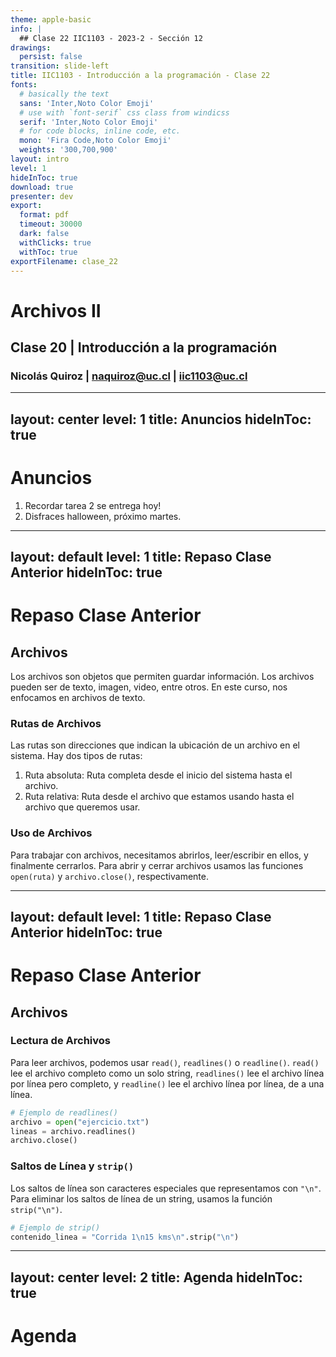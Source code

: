 ```yaml
---
theme: apple-basic
info: |
  ## Clase 22 IIC1103 - 2023-2 - Sección 12
drawings:
  persist: false
transition: slide-left
title: IIC1103 - Introducción a la programación - Clase 22
fonts:
  # basically the text
  sans: 'Inter,Noto Color Emoji'
  # use with `font-serif` css class from windicss
  serif: 'Inter,Noto Color Emoji'
  # for code blocks, inline code, etc.
  mono: 'Fira Code,Noto Color Emoji'
  weights: '300,700,900'
layout: intro
level: 1
hideInToc: true
download: true
presenter: dev
export:
  format: pdf
  timeout: 30000
  dark: false
  withClicks: true
  withToc: true
exportFilename: clase_22
---
```

# Archivos II
## Clase 20 | Introducción a la programación

### Nicolás Quiroz | <naquiroz@uc.cl> | <iic1103@uc.cl>

---
layout: center
level: 1
title: Anuncios
hideInToc: true
---
# Anuncios

1. Recordar tarea 2 se entrega hoy!
2. Disfraces halloween, próximo martes.

---
layout: default
level: 1
title: Repaso Clase Anterior
hideInToc: true
---

# Repaso Clase Anterior

## Archivos

Los archivos son objetos que permiten guardar información. Los archivos pueden ser de texto, imagen, video, entre otros. En este curso, nos enfocamos en archivos de texto.

### Rutas de Archivos

Las rutas son direcciones que indican la ubicación de un archivo en el sistema. Hay dos tipos de rutas:

1. Ruta absoluta: Ruta completa desde el inicio del sistema hasta el archivo.
2. Ruta relativa: Ruta desde el archivo que estamos usando hasta el archivo que queremos usar.

### Uso de Archivos

Para trabajar con archivos, necesitamos abrirlos, leer/escribir en ellos, y finalmente cerrarlos. Para abrir y cerrar archivos usamos las funciones `open(ruta)` y `archivo.close()`, respectivamente.

---
layout: default
level: 1
title: Repaso Clase Anterior
hideInToc: true
---

# Repaso Clase Anterior
## Archivos

### Lectura de Archivos

Para leer archivos, podemos usar `read()`, `readlines()` o `readline()`. `read()` lee el archivo completo como un solo string, `readlines()` lee el archivo línea por línea pero completo, y `readline()` lee el archivo línea por línea, de a una línea.

```python
# Ejemplo de readlines()
archivo = open("ejercicio.txt")
lineas = archivo.readlines()
archivo.close()
```

### Saltos de Línea y `strip()`

Los saltos de línea son caracteres especiales que representamos con `"\n"`. Para eliminar los saltos de línea de un string, usamos la función `strip("\n")`.

```python
# Ejemplo de strip()
contenido_linea = "Corrida 1\n15 kms\n".strip("\n")
```

---
layout: center
level: 2
title: Agenda
hideInToc: true
---

# Agenda

<Toc />
